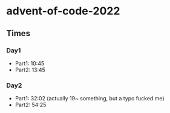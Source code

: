 # advent-of-code-2022

## Times

### Day1
- Part1: 10:45
- Part2: 13:45

### Day2
- Part1: 32:02 (actually 19~ something, but a typo fucked me)
- Part2: 54:25
